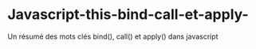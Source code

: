 # Javascript-this-bind-call-et-apply-
Un résumé des mots clés bind(), call() et apply() dans javascript
